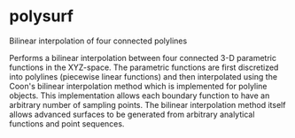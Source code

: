 # polysurf
Bilinear interpolation of four connected polylines

Performs a bilinear interpolation between four connected 3-D parametric functions in the XYZ-space. The parametric functions are first discretized into polylines (piecewise linear functions) and then interpolated using the Coon's bilinear interpolation method which is implemented for polyline objects. This implementation allows each boundary function to have an arbitrary number of sampling points. The bilinear interpolation method itself allows advanced surfaces to be generated from arbitrary analytical functions and point sequences.
